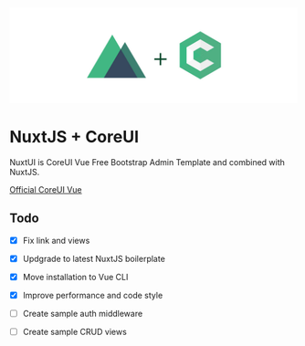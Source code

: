 ![NuxtJS + CoreUI](static/img/nuxtcoreui.jpg)

# NuxtJS + CoreUI

NuxtUI is CoreUI Vue Free Bootstrap Admin Template and combined with NuxtJS.

[Official CoreUI Vue](https://github.com/mrholek/CoreUI-Vue)

## Todo

- [x] Fix link and views
- [x] Updgrade to latest NuxtJS boilerplate
- [x] Move installation to Vue CLI
- [x] Improve performance and code style
- [ ] Create sample auth middleware
- [ ] Create sample CRUD views

